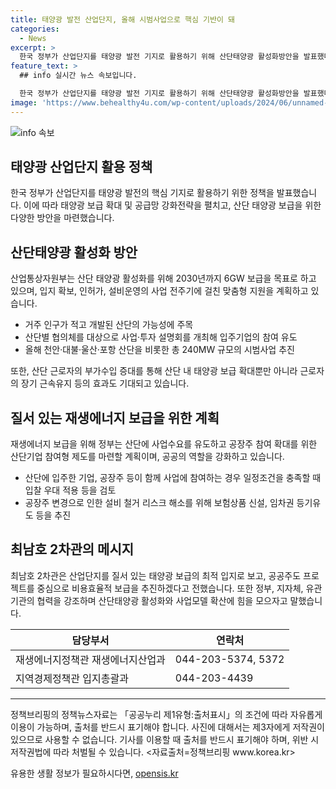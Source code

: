 ```yaml
---
title: 태양광 발전 산업단지, 올해 시범사업으로 핵심 기반이 돼
categories:
  - News
excerpt: >
  한국 정부가 산업단지를 태양광 발전 기지로 활용하기 위해 산단태양광 활성화방안을 발표했다. 산업부는 2030년까지 6GW 보급을 목표로 하며, 입지 확보부터 운영까지 전주기적인 지원 방안을 마련했다. 또한 산단근로자의 부가수입을 촉진하고 지속가능한 보급기반을 조성하기 위한 제도적 노력도 추진 중이다. 최남호 2차관은 질서 있는 태양광 보급의 최적 입지로 산단을 통해 비용효율적 보급을 추진하겠다고 말했다. (문의: 산업통상자원부 재생에너지정책관 0442035374, 5372)
feature_text: >
  ## info 실시간 뉴스 속보입니다.

  한국 정부가 산업단지를 태양광 발전 기지로 활용하기 위해 산단태양광 활성화방안을 발표했다. 산업부는 2030년까지 6GW 보급을 목표로 하며, 입지 확보부터 운영까지 전주기적인 지원 방안을 마련했다. 또한 산단근로자의 부가수입을 촉진하고 지속가능한 보급기반을 조성하기 위한 제도적 노력도 추진 중이다. 최남호 2차관은 질서 있는 태양광 보급의 최적 입지로 산단을 통해 비용효율적 보급을 추진하겠다고 말했다. (문의: 산업통상자원부 재생에너지정책관 0442035374, 5372)
image: 'https://www.behealthy4u.com/wp-content/uploads/2024/06/unnamed-file.png'
---
```


<p><img src="https://www.behealthy4u.com/wp-content/uploads/2024/06/unnamed-file.png" alt="info 속보" /></p>

<h2 data-ke-size="size26">태양광 산업단지 활용 정책</h2>

<p data-ke-size="size16">한국 정부가 산업단지를 태양광 발전의 핵심 기지로 활용하기 위한 정책을 발표했습니다. 이에 따라 태양광 보급 확대 및 공급망 강화전략을 펼치고, 산단 태양광 보급을 위한 다양한 방안을 마련했습니다.</p>

<h2 data-ke-size="size24">산단태양광 활성화 방안</h2>

<p data-ke-size="size16">산업통상자원부는 산단 태양광 활성화를 위해 2030년까지 6GW 보급을 목표로 하고 있으며, 입지 확보, 인허가, 설비운영의 사업 전주기에 걸친 맞춤형 지원을 계획하고 있습니다.</p>

<ul>
<li>거주 인구가 적고 개발된 산단의 가능성에 주목</li>
<li>산단별 협의체를 대상으로 사업·투자 설명회를 개최해 입주기업의 참여 유도</li>
<li>올해 천안·대불·울산·포항 산단을 비롯한 총 240MW 규모의 시범사업 추진</li>
</ul>

<p data-ke-size="size16">또한, 산단 근로자의 부가수입 증대를 통해 산단 내 태양광 보급 확대뿐만 아니라 근로자의 장기 근속유지 등의 효과도 기대되고 있습니다.</p>

<h2 data-ke-size="size24">질서 있는 재생에너지 보급을 위한 계획</h2>

<p data-ke-size="size16">재생에너지 보급을 위해 정부는 산단에 사업수요를 유도하고 공장주 참여 확대를 위한 산단기업 참여형 제도를 마련할 계획이며, 공공의 역할을 강화하고 있습니다.</p>

<ul>
<li>산단에 입주한 기업, 공장주 등이 함께 사업에 참여하는 경우 일정조건을 충족할 때 입찰 우대 적용 등을 검토</li>
<li>공장주 변경으로 인한 설비 철거 리스크 해소를 위해 보험상품 신설, 임차권 등기유도 등을 추진</li>
</ul>

<h2 data-ke-size="size24">최남호 2차관의 메시지</h2>

<p data-ke-size="size16">최남호 2차관은 산업단지를 질서 있는 태양광 보급의 최적 입지로 보고, 공공주도 프로젝트를 중심으로 비용효율적 보급을 추진하겠다고 전했습니다. 또한 정부, 지자체, 유관기관의 협력을 강조하며 산단태양광 활성화와 사업모델 확산에 힘을 모으자고 말했습니다.</p>

<table>
<thead>
<tr>
<th>담당부서</th>
<th>연락처</th>
</tr>
</thead>
<tbody>
<tr>
<td>재생에너지정책관 재생에너지산업과</td>
<td>044-203-5374, 5372</td>
</tr>
<tr>
<td>지역경제정책관 입지총괄과</td>
<td>044-203-4439</td>
</tr>
</tbody>
</table>

<hr>

<p data-ke-size="size16">정책브리핑의 정책뉴스자료는 「공공누리 제1유형:출처표시」의 조건에 따라 자유롭게 이용이 가능하며, 출처를 반드시 표기해야 합니다. 사진에 대해서는 제3자에게 저작권이 있으므로 사용할 수 없습니다. 기사를 이용할 때 출처를 반드시 표기해야 하며, 위반 시 저작권법에 따라 처벌될 수 있습니다. <자료출처=정책브리핑 www.korea.kr></p>
유용한 생활 정보가 필요하시다면, <a href="https://opensis.kr" rel="dofollow">opensis.kr</a>


